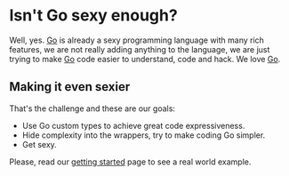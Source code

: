 # Isn't Go sexy enough?

Well, yes. [Go][1] is already a sexy programming language with many rich features, we are not really adding anything to the
language, we are just trying to make [Go][1] code easier to understand, code and hack. We love [Go][1].

## Making it even sexier

That's the challenge and these are our goals:

* Use Go custom types to achieve great code expressiveness.
* Hide complexity into the wrappers, try to make coding Go simpler.
* Get sexy.

Please, read our [getting started](/getting-started) page to see a real world example.

[1]: http://golang.org

